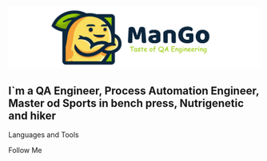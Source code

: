 [![Header](https://github.com/man-go-man/man-go-man/blob/main/Assets/header.png)](https://www.youtube.com/@man-go-man)

## I`m a QA Engineer, Process Automation Engineer, Master od Sports in bench press, Nutrigenetic and hiker

Languages and Tools

Follow Me